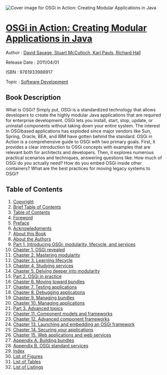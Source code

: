 ![Cover image for OSGi in Action: Creating Modular Applications in Java](https://imgdetail.ebookreading.net/cover/cover/software_development/EB9781933988917.jpg)

[OSGi in Action: Creating Modular Applications in Java](https://ebookreading.net/view/book/OSGi+in+Action%3A+Creating+Modular+Applications+in+Java-EB9781933988917_1.html "OSGi in Action: Creating Modular Applications in Java")
====================================================================================================================

Author : [David Savage](https://ebookreading.net/search/author/David+Savage),[ Stuart McCulloch](https://ebookreading.net/search/author/+Stuart+McCulloch),[ Karl Pauls](https://ebookreading.net/search/author/+Karl+Pauls),[ Richard Hall](https://ebookreading.net/search/author/+Richard+Hall)

Release Date : 2011/04/01

ISBN : 9781933988917

Topic : [Software Development](https://ebookreading.net/search/category/software-development)

Book Description
-----------------

 What is OSGi? Simply put, OSGi is a standardized technology that allows developers to create the highly modular Java applications that are required for enterprise development. OSGi lets you install, start, stop, update, or uninstall components without taking down your entire system. The interest in OSGibased applications has exploded since major vendors like Sun, Spring, Oracle, BEA, and IBM have gotten behind the standard. OSGi in Action is a comprehensive guide to OSGi with two primary goals. First, it provides a clear introduction to OSGi concepts with examples that are relevant both for architects and developers. Then, it explores numerous practical scenarios and techniques, answering questions like: How much of OSGi do you actually need? How do you embed OSGi inside other containers? What are the best practices for moving legacy systems to OSGi? 
              
Table of Contents
-----------------

1. [Copyright](https://ebookreading.net/view/book/OSGi+in+Action%3A+Creating+Modular+Applications+in+Java-EB9781933988917_3.html)
1. [Brief Table of Contents](https://ebookreading.net/view/book/OSGi+in+Action%3A+Creating+Modular+Applications+in+Java-EB9781933988917_4.html)
1. [Table of Contents](https://ebookreading.net/view/book/OSGi+in+Action%3A+Creating+Modular+Applications+in+Java-EB9781933988917_5.html)
1. [Foreword](https://ebookreading.net/view/book/OSGi+in+Action%3A+Creating+Modular+Applications+in+Java-EB9781933988917_6.html)
1. [Preface](https://ebookreading.net/view/book/OSGi+in+Action%3A+Creating+Modular+Applications+in+Java-EB9781933988917_7.html)
1. [Acknowledgments](https://ebookreading.net/view/book/OSGi+in+Action%3A+Creating+Modular+Applications+in+Java-EB9781933988917_8.html)
1. [About this Book](https://ebookreading.net/view/book/OSGi+in+Action%3A+Creating+Modular+Applications+in+Java-EB9781933988917_9.html)
1. [About the Authors](https://ebookreading.net/view/book/OSGi+in+Action%3A+Creating+Modular+Applications+in+Java-EB9781933988917_10.html)
1. [Part 1. Introducing OSGi: modularity, lifecycle, and services](https://ebookreading.net/view/book/OSGi+in+Action%3A+Creating+Modular+Applications+in+Java-EB9781933988917_11.html)
1. [Chapter 1. OSGi revealed](https://ebookreading.net/view/book/OSGi+in+Action%3A+Creating+Modular+Applications+in+Java-EB9781933988917_12.html)
1. [Chapter 2. Mastering modularity](https://ebookreading.net/view/book/OSGi+in+Action%3A+Creating+Modular+Applications+in+Java-EB9781933988917_13.html)
1. [Chapter 3. Learning lifecycle](https://ebookreading.net/view/book/OSGi+in+Action%3A+Creating+Modular+Applications+in+Java-EB9781933988917_14.html)
1. [Chapter 4. Studying services](https://ebookreading.net/view/book/OSGi+in+Action%3A+Creating+Modular+Applications+in+Java-EB9781933988917_15.html)
1. [Chapter 5. Delving deeper into modularity](https://ebookreading.net/view/book/OSGi+in+Action%3A+Creating+Modular+Applications+in+Java-EB9781933988917_16.html)
1. [Part 2. OSGi in practice](https://ebookreading.net/view/book/OSGi+in+Action%3A+Creating+Modular+Applications+in+Java-EB9781933988917_17.html)
1. [Chapter 6. Moving toward bundles](https://ebookreading.net/view/book/OSGi+in+Action%3A+Creating+Modular+Applications+in+Java-EB9781933988917_18.html)
1. [Chapter 7. Testing applications](https://ebookreading.net/view/book/OSGi+in+Action%3A+Creating+Modular+Applications+in+Java-EB9781933988917_19.html)
1. [Chapter 8. Debugging applications](https://ebookreading.net/view/book/OSGi+in+Action%3A+Creating+Modular+Applications+in+Java-EB9781933988917_20.html)
1. [Chapter 9. Managing bundles](https://ebookreading.net/view/book/OSGi+in+Action%3A+Creating+Modular+Applications+in+Java-EB9781933988917_21.html)
1. [Chapter 10. Managing applications](https://ebookreading.net/view/book/OSGi+in+Action%3A+Creating+Modular+Applications+in+Java-EB9781933988917_22.html)
1. [Part 3. Advanced topics](https://ebookreading.net/view/book/OSGi+in+Action%3A+Creating+Modular+Applications+in+Java-EB9781933988917_23.html)
1. [Chapter 11. Component models and frameworks](https://ebookreading.net/view/book/OSGi+in+Action%3A+Creating+Modular+Applications+in+Java-EB9781933988917_24.html)
1. [Chapter 12. Advanced component frameworks](https://ebookreading.net/view/book/OSGi+in+Action%3A+Creating+Modular+Applications+in+Java-EB9781933988917_25.html)
1. [Chapter 13. Launching and embedding an OSGi framework](https://ebookreading.net/view/book/OSGi+in+Action%3A+Creating+Modular+Applications+in+Java-EB9781933988917_26.html)
1. [Chapter 14. Securing your applications](https://ebookreading.net/view/book/OSGi+in+Action%3A+Creating+Modular+Applications+in+Java-EB9781933988917_27.html)
1. [Chapter 15. Web applications and web services](https://ebookreading.net/view/book/OSGi+in+Action%3A+Creating+Modular+Applications+in+Java-EB9781933988917_28.html)
1. [Appendix A. Building bundles](https://ebookreading.net/view/book/OSGi+in+Action%3A+Creating+Modular+Applications+in+Java-EB9781933988917_29.html)
1. [Appendix B. OSGi standard services](https://ebookreading.net/view/book/OSGi+in+Action%3A+Creating+Modular+Applications+in+Java-EB9781933988917_30.html)
1. [Index](https://ebookreading.net/view/book/OSGi+in+Action%3A+Creating+Modular+Applications+in+Java-EB9781933988917_31.html)
1. [List of Figures](https://ebookreading.net/view/book/OSGi+in+Action%3A+Creating+Modular+Applications+in+Java-EB9781933988917_32.html)
1. [List of Tables](https://ebookreading.net/view/book/OSGi+in+Action%3A+Creating+Modular+Applications+in+Java-EB9781933988917_33.html)
1. [List of Listings](https://ebookreading.net/view/book/OSGi+in+Action%3A+Creating+Modular+Applications+in+Java-EB9781933988917_34.html)
